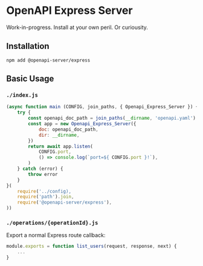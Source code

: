 # OpenAPI Express Server

Work-in-progress. Install at your own peril. Or curiousity.


## Installation

```
npm add @openapi-server/express
```

## Basic Usage

### `./index.js`

```js
(async function main (CONFIG, join_paths, { Openapi_Express_Server }) {
    try {
        const openapi_doc_path = join_paths(__dirname, 'openapi.yaml')
        const app = new Openapi_Express_Server({
            doc: openapi_doc_path,
            dir: __dirname,
        })
        return await app.listen(
            CONFIG.port,
            () => console.log(`port=${ CONFIG.port }!`),
        )
    } catch (error) {
        throw error
    }
}(
    require('../config),
    require('path').join,
    require('@openapi-server/express'),
))
```

### `./operations/{operationId}.js`

Export a normal Express route callback:

```js
module.exports = function list_users(request, response, next) {
    ...
}
```

